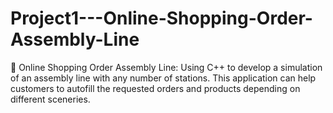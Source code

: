 # Project1---Online-Shopping-Order-Assembly-Line
	Online Shopping Order Assembly Line: Using C++ to develop a simulation of an assembly line with any number of stations. This application can help customers to autofill the requested orders and products depending on different sceneries.
